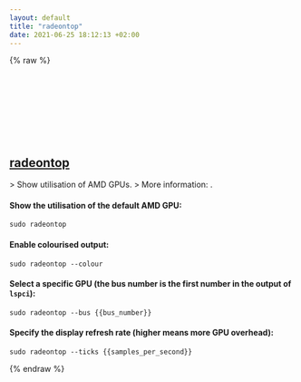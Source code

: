 ```yaml
---
layout: default
title: "radeontop"
date: 2021-06-25 18:12:13 +02:00
---
```

{% raw %}
<h2 id="radeontop">
  <a href="/en/linux/radeontop.html">radeontop</a> <a href="#radeontop"><svg class="icon">
    <use href="/assets/images/unicode_sprite.svg#link" />
  </svg></a>
</h2>
> Show utilisation of AMD GPUs.
> More information: <https://github.com/clbr/radeontop>.

#### Show the utilisation of the default AMD GPU:
```shell
sudo radeontop
```
#### Enable colourised output:
```shell
sudo radeontop --colour
```
#### Select a specific GPU (the bus number is the first number in the output of `lspci`):
```shell
sudo radeontop --bus {{bus_number}}
```
#### Specify the display refresh rate (higher means more GPU overhead):
```shell
sudo radeontop --ticks {{samples_per_second}}
```
{% endraw %}
